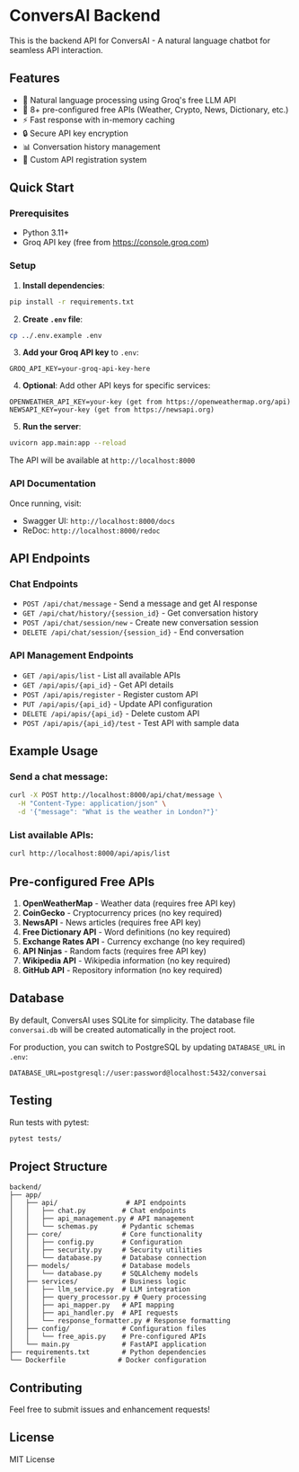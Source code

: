 # ConversAI Backend

This is the backend API for ConversAI - A natural language chatbot for seamless API interaction.

## Features

- 🤖 Natural language processing using Groq's free LLM API
- 🔌 8+ pre-configured free APIs (Weather, Crypto, News, Dictionary, etc.)
- ⚡ Fast response with in-memory caching
- 🔒 Secure API key encryption
- 📊 Conversation history management
- 🎨 Custom API registration system

## Quick Start

### Prerequisites

- Python 3.11+
- Groq API key (free from https://console.groq.com)

### Setup

1. **Install dependencies**:
```bash
pip install -r requirements.txt
```

2. **Create `.env` file**:
```bash
cp ../.env.example .env
```

3. **Add your Groq API key** to `.env`:
```
GROQ_API_KEY=your-groq-api-key-here
```

4. **Optional**: Add other API keys for specific services:
```
OPENWEATHER_API_KEY=your-key (get from https://openweathermap.org/api)
NEWSAPI_KEY=your-key (get from https://newsapi.org)
```

5. **Run the server**:
```bash
uvicorn app.main:app --reload
```

The API will be available at `http://localhost:8000`

### API Documentation

Once running, visit:
- Swagger UI: `http://localhost:8000/docs`
- ReDoc: `http://localhost:8000/redoc`

## API Endpoints

### Chat Endpoints

- `POST /api/chat/message` - Send a message and get AI response
- `GET /api/chat/history/{session_id}` - Get conversation history
- `POST /api/chat/session/new` - Create new conversation session
- `DELETE /api/chat/session/{session_id}` - End conversation

### API Management Endpoints

- `GET /api/apis/list` - List all available APIs
- `GET /api/apis/{api_id}` - Get API details
- `POST /api/apis/register` - Register custom API
- `PUT /api/apis/{api_id}` - Update API configuration
- `DELETE /api/apis/{api_id}` - Delete custom API
- `POST /api/apis/{api_id}/test` - Test API with sample data

## Example Usage

### Send a chat message:

```bash
curl -X POST http://localhost:8000/api/chat/message \
  -H "Content-Type: application/json" \
  -d '{"message": "What is the weather in London?"}'
```

### List available APIs:

```bash
curl http://localhost:8000/api/apis/list
```

## Pre-configured Free APIs

1. **OpenWeatherMap** - Weather data (requires free API key)
2. **CoinGecko** - Cryptocurrency prices (no key required)
3. **NewsAPI** - News articles (requires free API key)
4. **Free Dictionary API** - Word definitions (no key required)
5. **Exchange Rates API** - Currency exchange (no key required)
6. **API Ninjas** - Random facts (requires free API key)
7. **Wikipedia API** - Wikipedia information (no key required)
8. **GitHub API** - Repository information (no key required)

## Database

By default, ConversAI uses SQLite for simplicity. The database file `conversai.db` will be created automatically in the project root.

For production, you can switch to PostgreSQL by updating `DATABASE_URL` in `.env`:

```
DATABASE_URL=postgresql://user:password@localhost:5432/conversai
```

## Testing

Run tests with pytest:

```bash
pytest tests/
```

## Project Structure

```
backend/
├── app/
│   ├── api/                 # API endpoints
│   │   ├── chat.py         # Chat endpoints
│   │   ├── api_management.py # API management
│   │   └── schemas.py      # Pydantic schemas
│   ├── core/               # Core functionality
│   │   ├── config.py       # Configuration
│   │   ├── security.py     # Security utilities
│   │   └── database.py     # Database connection
│   ├── models/             # Database models
│   │   └── database.py     # SQLAlchemy models
│   ├── services/           # Business logic
│   │   ├── llm_service.py  # LLM integration
│   │   ├── query_processor.py # Query processing
│   │   ├── api_mapper.py   # API mapping
│   │   ├── api_handler.py  # API requests
│   │   └── response_formatter.py # Response formatting
│   ├── config/             # Configuration files
│   │   └── free_apis.py    # Pre-configured APIs
│   └── main.py             # FastAPI application
├── requirements.txt        # Python dependencies
└── Dockerfile             # Docker configuration
```

## Contributing

Feel free to submit issues and enhancement requests!

## License

MIT License
